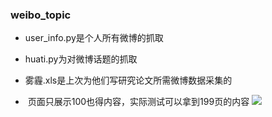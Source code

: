 ### weibo_topic

* user_info.py是个人所有微博的抓取
* huati.py为对微博话题的抓取
* 雾霾.xls是上次为他们写研究论文所需微博数据采集的

*  页面只展示100也得内容，实际测试可以拿到199页的内容
![](https://github.com/duolaAOA/weibo_topic/blob/master/topic.png?raw=true)
